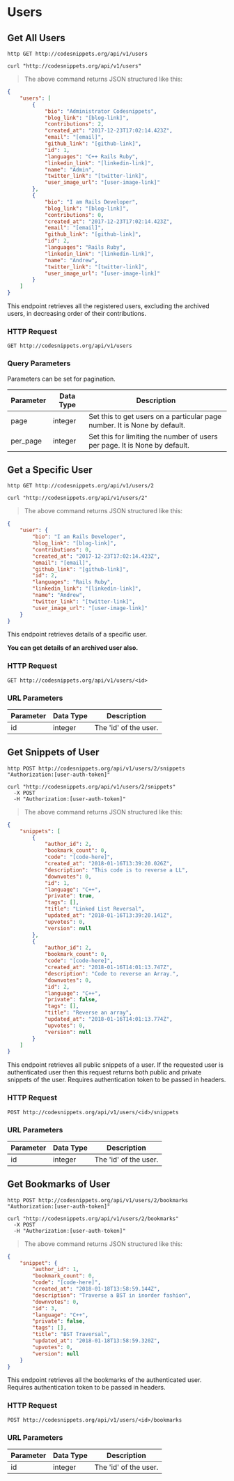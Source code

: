 # Users

## Get All Users

```http
http GET http://codesnippets.org/api/v1/users
```

```shell
curl "http://codesnippets.org/api/v1/users"
```


> The above command returns JSON structured like this:

```json
{
    "users": [
        {
            "bio": "Administrator Codesnippets",
            "blog_link": "[blog-link]",
            "contributions": 2,
            "created_at": "2017-12-23T17:02:14.423Z",
            "email": "[email]",
            "github_link": "[github-link]",
            "id": 1,
            "languages": "C++ Rails Ruby",
            "linkedin_link": "[linkedin-link]",
            "name": "Admin",
            "twitter_link": "[twitter-link]",
            "user_image_url": "[user-image-link]"
        },
        {
            "bio": "I am Rails Developer",
            "blog_link": "[blog-link]",
            "contributions": 0,
            "created_at": "2017-12-23T17:02:14.423Z",
            "email": "[email]",
            "github_link": "[github-link]",
            "id": 2,
            "languages": "Rails Ruby",
            "linkedin_link": "[linkedin-link]",
            "name": "Andrew",
            "twitter_link": "[twitter-link]",
            "user_image_url": "[user-image-link]"
        }
    ]
}
```

This endpoint retrieves all the registered users, excluding the archived users, in decreasing order of their contributions. 

### HTTP Request

`GET http://codesnippets.org/api/v1/users`

### Query Parameters

Parameters can be set for pagination.

Parameter | Data Type | Description
--------- | ----------| ------------
page | integer | Set this to get users on a particular page number. It is None by default.
per_page | integer | Set this for limiting the number of users per page. It is None by default.


## Get a Specific User

```http
http GET http://codesnippets.org/api/v1/users/2
```

```shell
curl "http://codesnippets.org/api/v1/users/2"
```

> The above command returns JSON structured like this:

```json
{
    "user": {
        "bio": "I am Rails Developer",
        "blog_link": "[blog-link]",
        "contributions": 0,
        "created_at": "2017-12-23T17:02:14.423Z",
        "email": "[email]",
        "github_link": "[github-link]",
        "id": 2,
        "languages": "Rails Ruby",
        "linkedin_link": "[linkedin-link]",
        "name": "Andrew",
        "twitter_link": "[twitter-link]",
        "user_image_url": "[user-image-link]"
    }
}

```

This endpoint retrieves details of a specific user. 

<aside class="notice" style="font-weight: bold;">
You can get details of an archived user also.
</aside>

### HTTP Request

`GET http://codesnippets.org/api/v1/users/<id>`

### URL Parameters

Parameter | Data Type | Description
--------- | ----------| ------------
id | integer | The 'id' of the user.

## Get Snippets of User

```http
http POST http://codesnippets.org/api/v1/users/2/snippets "Authorization:[user-auth-token]"
```

```shell
curl "http://codesnippets.org/api/v1/users/2/snippets"
  -X POST
  -H "Authorization:[user-auth-token]"
```

> The above command returns JSON structured like this:

```json
{
    "snippets": [
        {
            "author_id": 2,
            "bookmark_count": 0,
            "code": "[code-here]",
            "created_at": "2018-01-16T13:39:20.026Z",
            "description": "This code is to reverse a LL",
            "downvotes": 0,
            "id": 1,
            "language": "C++",
            "private": true,
            "tags": [],
            "title": "Linked List Reversal",
            "updated_at": "2018-01-16T13:39:20.141Z",
            "upvotes": 0,
            "version": null
        },
        {
            "author_id": 2,
            "bookmark_count": 0,
            "code": "[code-here]",
            "created_at": "2018-01-16T14:01:13.747Z",
            "description": "Code to reverse an Array.",
            "downvotes": 0,
            "id": 2,
            "language": "C++",
            "private": false,
            "tags": [],
            "title": "Reverse an array",
            "updated_at": "2018-01-16T14:01:13.774Z",
            "upvotes": 0,
            "version": null
        }
    ]
}
```

This endpoint retrieves all public snippets of a user. If the requested user is authenticated user then this request returns both public and private snippets of the user. Requires authentication token to be passed in headers.  

### HTTP Request

`POST http://codesnippets.org/api/v1/users/<id>/snippets`

### URL Parameters

Parameter | Data Type | Description
--------- | ----------| ------------
id | integer | The 'id' of the user.

## Get Bookmarks of User

```http
http POST http://codesnippets.org/api/v1/users/2/bookmarks "Authorization:[user-auth-token]"
```

```shell
curl "http://codesnippets.org/api/v1/users/2/bookmarks"
  -X POST
  -H "Authorization:[user-auth-token]"
```

> The above command returns JSON structured like this:

```json
{
    "snippet": {
        "author_id": 1,
        "bookmark_count": 0,
        "code": "[code-here]",
        "created_at": "2018-01-18T13:58:59.144Z",
        "description": "Traverse a BST in inorder fashion",
        "downvotes": 0,
        "id": 3,
        "language": "C++",
        "private": false,
        "tags": [],
        "title": "BST Traversal",
        "updated_at": "2018-01-18T13:58:59.320Z",
        "upvotes": 0,
        "version": null
    }
}
```

This endpoint retrieves all the bookmarks of the authenticated user. Requires authentication token to be passed in headers. 

### HTTP Request

`POST http://codesnippets.org/api/v1/users/<id>/bookmarks`

### URL Parameters

Parameter | Data Type | Description
--------- | ----------| ------------
id | integer | The 'id' of the user.